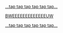[...tap tap tap tap tap tap...](bloop.md)

[BWEEEEEEEEEEEEEUW](bwetap.md)

[...tap tap tap tap tap tap...](bleep.md)